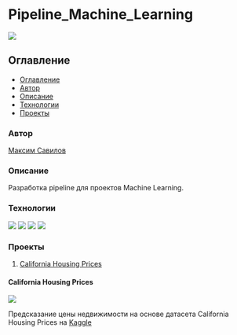 # Pipeline_Machine_Learning
![](https://img.shields.io/badge/Project%20status-In%20progress-green)

## Оглавление

- [Оглавление](#оглавление)
- [Автор](#авторы)
- [Описание](#описание)
- [Технологии](#технологии)
- [Проекты](#проекты)

### Автор

[Максим Савилов](https://github.com/msavilov/)

### Описание

Разработка pipeline для проектов Machine Learning.

### Технологии

![](https://img.shields.io/badge/-Python--3.11-blue)
![](https://img.shields.io/badge/scikit--learn-blue)
![](https://img.shields.io/badge/pandas-blue)
![](https://img.shields.io/badge/numpy-blue)


### Проекты
1) [California Housing Prices](#California_Housing_Prices)



#### California Housing Prices

![](https://img.shields.io/badge/Project%20status-In%20progress-green)

Предсказание цены недвижимости на основе датасета California Housing Prices на [Kaggle](https://www.kaggle.com/datasets/camnugent/california-housing-prices)
